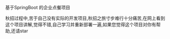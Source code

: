 基于SpringBoot 的企业点餐项目

 秋招过程中,苦于自己没有实际的开发项目,秋招之旅寸步难行十分痛苦,在网上看到这个项目讲解,觉得不错,自己学习并重新部署一遍,如果您觉得这个项目对你有帮助,还请star 
